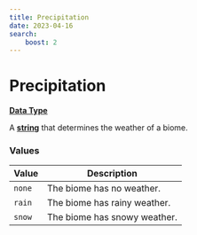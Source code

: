 ```yaml
---
title: Precipitation
date: 2023-04-16
search:
    boost: 2
---
```


#   Precipitation

[**Data Type**][1]

A [**string**][2] that determines the weather of a biome.


### Values

Value | Description
------|------------
`none` | The biome has no weather.
`rain` | The biome has rainy weather.
`snow` | The biome has snowy weather.



[1]: ../data_types.md
[2]: https://origins.readthedocs.io/en/latest/types/data_types/string
